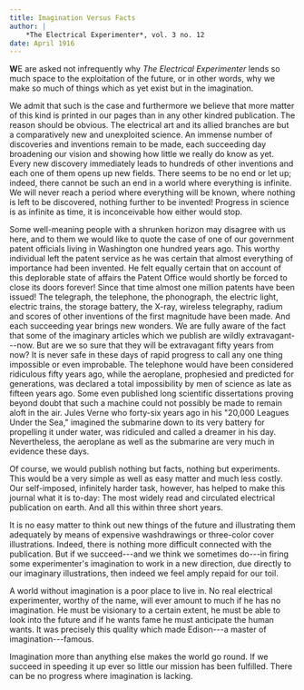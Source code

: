 ```yaml
--- 
title: Imagination Versus Facts
author: | 
    *The Electrical Experimenter*, vol. 3 no. 12
date: April 1916
---
```


**W**E are asked not infrequently why *The Electrical Experimenter* lends so much space to the exploitation of the future, or in other words, why we make so much of things which as yet exist but in the imagination.

We admit that such is the case and furthermore we believe that more matter of this kind is printed in our pages than in any other kindred publication.  The reason should be obvious.  The electrical art and its allied branches are but a comparatively new and unexploited science.  An immense number of discoveries and inventions remain to be made, each succeeding day broadening our vision and showing how little we really do know as yet.  Every new discovery immediately leads to hundreds of other inventions and each one of them opens up new fields.  There seems to be no end or let up; indeed, there cannot be such an end in a world where everything is infinite.  We will never reach a period where everything will be known, where nothing is left to be discovered, nothing further to be invented!  Progress in science is as infinite as time, it is inconceivable how either would stop.

Some well-meaning people with a shrunken horizon may disagree with us here, and to them we would like to quote the case of one of our government patent officials living in Washington one hundred years ago.  This worthy individual left the patent service as he was certain that almost everything of importance had been invented.  He felt equally certain that on account of this deplorable state of affairs the Patent Office would shortly be forced to close its doors forever!  Since that time almost one million patents have been issued!  The telegraph, the telephone, the phonograph, the electric light, electric trains, the storage battery, the X-ray, wireless telegraphy, radium and scores of other inventions of the first magnitude have been made.  And each succeeding year brings new wonders.  We are fully aware of the fact that some of the imaginary articles which we publish are wildly extravagant---now.  But are we so sure that they will be extravagant fifty years from now?  It is never safe in these days of rapid progress to call any one thing impossible or even improbable.  The telephone would have been considered ridiculous fifty years ago, while the aeroplane, prophesied and predicted for generations, was declared a total impossibility by men of science as late as fifteen years ago.  Some even published long scientific dissertations proving beyond doubt that such a machine could not possibly be made to remain aloft in the air.  Jules Verne who forty-six years ago in his "20,000 Leagues Under the Sea," imagined the submarine down to its very battery for propelling it under water, was ridiculed and called a dreamer in his day.  Nevertheless, the aeroplane as well as the submarine are very much in evidence these days.

Of course, we would publish nothing but facts, nothing but experiments.  This would be a very simple as well as easy matter and much less costly.  Our self-imposed, infinitely harder task, however, has helped to make this journal what it is to-day:  The most widely read and circulated electrical publication on earth.  And all this within three short years.

It is no easy matter to think out new things of the future and illustrating them adequately by means of expensive washdrawings or three-color cover illustrations.  Indeed, there is nothing more difficult connected with the publication.  But if we succeed---and we think we sometimes do---in firing some experimenter's imagination to work in a new direction, due directly to our imaginary illustrations, then indeed we feel amply repaid for our toil.

A world without imagination is a poor place to live in.  No real electrical experimenter, worthy of the name, will ever amount to much if he has no imagination.  He must be visionary to a certain extent, he must be able to look into the future and if he wants fame he must anticipate the human wants.  It was precisely this quality which made Edison---a master of imagination---famous.

Imagination more than anything else makes the world go round.  If we succeed in speeding it up ever so little our mission has been fulfilled.  There can be no progress where imagination is lacking.